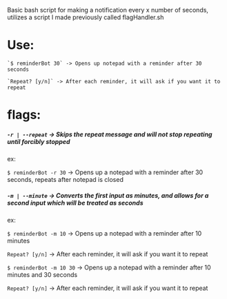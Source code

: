 Basic bash script for making a notification every x number of seconds, utilizes a script I made previously called flagHandler.sh

# Use:

    `$ reminderBot 30` -> Opens up notepad with a reminder after 30 seconds

    `Repeat? [y/n]` -> After each reminder, it will ask if you want it to repeat

# flags:

##### `-r | --repeat` -> Skips the repeat message and will not stop repeating until forcibly stopped

ex:

`$ reminderBot -r 30` -> Opens up a notepad with a reminder after 30 seconds, repeats after notepad is closed




##### `-m | --minute` -> Converts the first input as minutes, and allows for a second input which will be treated as seconds

ex:

`$ reminderBot -m 10` -> Opens up a notepad with a reminder after 10 minutes

`Repeat? [y/n]` -> After each reminder, it will ask if you want it to repeat

`$ reminderBot -m 10 30` -> Opens up a notepad with a reminder after 10 minutes and 30 seconds

`Repeat? [y/n]` -> After each reminder, it will ask if you want it to repeat